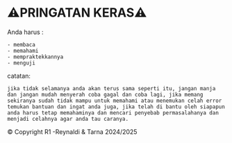 # ⚠️PRINGATAN KERAS⚠️

Anda harus :

    - membaca
    - memahami
    - mempraktekkannya
    - menguji

catatan:
```
jika tidak selamanya anda akan terus sama seperti itu, jangan manja dan jangan mudah menyerah coba gagal dan coba lagi, jika memang sekiranya sudah tidak mampu untuk memahami atau menemukan celah error temukan bantuan dan ingat anda juga, jika telah di bantu oleh siapapun anda harus tetap memahaminya dan mencari penyebab permasalahanya dan menjadi celahnya agar anda tau caranya.
```

© Copyright R1 -Reynaldi & Tarna 2024/2025